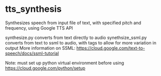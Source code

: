 # tts_synthesis

Synthesizes speech from input file of text, with specified pitch and frequency, using Google TTS API

synthesize.py converts from text directly to audio
synethsize_ssml.py converts from text to ssml to audio, with tags to allow for more variation in output
  More information on SSML: https://cloud.google.com/text-to-speech/docs/ssml-tutorial

Note: must set up python virtual environment before using
https://cloud.google.com/python/setup
